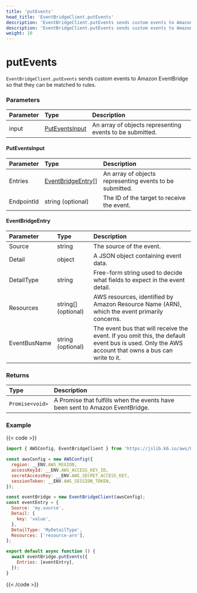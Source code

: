 ```yaml
---
title: 'putEvents'
head_title: 'EventBridgeClient.putEvents'
description: 'EventBridgeClient.putEvents sends custom events to Amazon EventBridge'
description: 'EventBridgeClient.putEvents sends custom events to Amazon EventBridge'
weight: 10
---
```


# putEvents

`EventBridgeClient.putEvents` sends custom events to Amazon EventBridge so that they can be matched to rules.

### Parameters

| Parameter | Type                              | Description                                              |
| :-------- | :-------------------------------- | :------------------------------------------------------- |
| input     | [PutEventsInput](#puteventsinput) | An array of objects representing events to be submitted. |

#### PutEventsInput

| Parameter  | Type                                    | Description                                              |
| :--------- | :-------------------------------------- | :------------------------------------------------------- |
| Entries    | [EventBridgeEntry](#eventbridgeentry)[] | An array of objects representing events to be submitted. |
| EndpointId | string (optional)                       | The ID of the target to receive the event.               |

#### EventBridgeEntry

| Parameter    | Type                | Description                                                                                                                                       |
| :----------- | :------------------ | :------------------------------------------------------------------------------------------------------------------------------------------------ |
| Source       | string              | The source of the event.                                                                                                                          |
| Detail       | object              | A JSON object containing event data.                                                                                                              |
| DetailType   | string              | Free-form string used to decide what fields to expect in the event detail.                                                                        |
| Resources    | string[] (optional) | AWS resources, identified by Amazon Resource Name (ARN), which the event primarily concerns.                                                      |
| EventBusName | string (optional)   | The event bus that will receive the event. If you omit this, the default event bus is used. Only the AWS account that owns a bus can write to it. |

### Returns

| Type            | Description                                                                   |
| :-------------- | :---------------------------------------------------------------------------- |
| `Promise<void>` | A Promise that fulfills when the events have been sent to Amazon EventBridge. |

### Example

{{< code >}}

```javascript
import { AWSConfig, EventBridgeClient } from 'https://jslib.k6.io/aws/0.11.0/event-bridge.js';

const awsConfig = new AWSConfig({
  region: __ENV.AWS_REGION,
  accessKeyId: __ENV.AWS_ACCESS_KEY_ID,
  secretAccessKey: __ENV.AWS_SECRET_ACCESS_KEY,
  sessionToken: __ENV.AWS_SESSION_TOKEN,
});

const eventBridge = new EventBridgeClient(awsConfig);
const eventEntry = {
  Source: 'my.source',
  Detail: {
    key: 'value',
  },
  DetailType: 'MyDetailType',
  Resources: ['resource-arn'],
};

export default async function () {
  await eventBridge.putEvents({
    Entries: [eventEntry],
  });
}
```

{{< /code >}}

